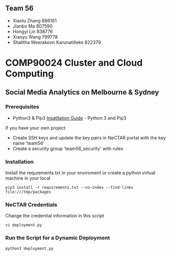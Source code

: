 ## Team 56

 * Xiaolu Zhang 886161
 * Jianbo Ma 807590
 * Hongyi Lin 838776
 * Xiaoyu Wang 799778
 * Shalitha Weerakoon Karunatilleke 822379
 
# COMP90024 Cluster and Cloud Computing
## Social Media Analytics on Melbourne & Sydney


### Prerequisites

* Python3 & Pip3 
[Insatllation Guide](https://stackoverflow.com/questions/6587507/how-to-install-pip-with-python-3) - Python 3 and Pip3

If you have your own project
* Create SSH keys and update the key pairs in NeCTAR portal with the key name 'team56'
* Create a security group 'team56_security' with rules

### Installation

Install the requrements.txt in your enviroment or create a python virtual machine in your local

```
pip3 install -r requirements.txt --no-index --find-links file:///tmp/packages
```

### NeCTAR Credentials 
Change the credential information in this script
```
vi deployment.py
```

### Run the Script for a Dynamic Deployment 
```
python3 deployment.py
```
